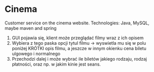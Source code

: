 # Cinema
Customer service on the cinema website. Technologies: Java, MySQL, maybe maven and spring

1. GUI pojawia się, klient może przeglądać filmy wraz z ich opisem
2. Wybiera z tego paska opcji tytul filmu -> wyswietla mu się w polu poniżej KRÓTKI opis filmu,
a jeszcze w innym okienku cena biletu ulgowego i normalnego
3. Przechodzi dalej i może wybrać ile biletów jakiego rodzaju, rodzaj płatności, oraz np. w jakim kinie jest seans.
